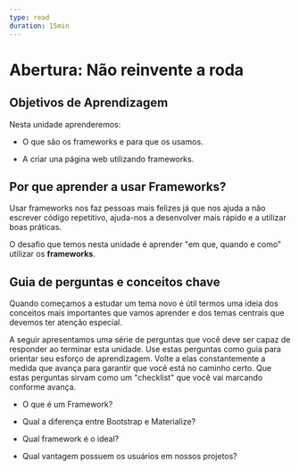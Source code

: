 ```yaml
---
type: read
duration: 15min
---
```


# Abertura: Não reinvente a roda

## Objetivos de Aprendizagem

Nesta unidade aprenderemos:

- O que são os frameworks e para que os usamos.

- A criar una página web utilizando frameworks.

## Por que aprender a usar Frameworks?

Usar frameworks nos faz pessoas mais felizes já que nos ajuda a não escrever
código repetitivo, ajuda-nos a desenvolver mais rápido e a utilizar boas
práticas.

O desafio que temos nesta unidade é aprender "em que, quando e como" utilizar os
**frameworks**.

## Guia de perguntas e conceitos chave

Quando começamos a estudar um tema novo é útil termos uma ideia dos conceitos
mais importantes que vamos aprender e dos temas centrais que devemos ter atenção
especial.

A seguir apresentamos uma série de perguntas que você deve ser capaz de
responder ao terminar esta unidade. Use estas perguntas como guia para orientar
seu esforço de aprendizagem. Volte a elas constantemente a medida que avança
para garantir que você está no caminho certo. Que estas perguntas sirvam como um
"checklist" que você vai marcando conforme avança.

- O que é um Framework?

- Qual a diferença entre Bootstrap e Materialize?

- Qual framework é o ideal?

- Qual vantagem possuem os usuários em nossos projetos?
